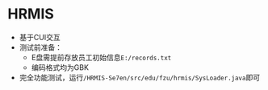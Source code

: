 # HRMIS

- 基于CUI交互
- 测试前准备：
  - E盘需提前存放员工初始信息`E:/records.txt`
  - 编码格式均为GBK
- 完全功能测试，运行`/HRMIS-Se7en/src/edu/fzu/hrmis/SysLoader.java`即可


